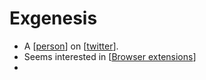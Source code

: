 # Exgenesis
- A [[person]] on [[twitter]].
- Seems interested in [[Browser extensions]]
- 

[//begin]: # "Autogenerated link references for markdown compatibility"
[person]: person "Person"
[twitter]: twitter "Twitter"
[Browser extensions]: browser-extensions "Browser Extensions"
[//end]: # "Autogenerated link references"